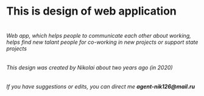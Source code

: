 <h1>This is design of web application<h1> 
<h6>Web app, which helps people to communicate each other about working, helps find new talant people for co-working in new projects or support state projects<h6>
<h6>This design was created by Nikolai about two years ago (in 2020)<h6>
<h6>If you have suggestions or edits, you can direct me <strong>agent-nik126@mail.ru<strong>
